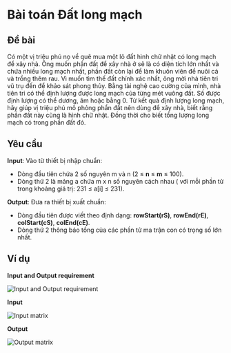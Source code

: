 # Bài toán Đất long mạch 

## **Đề bài** 
Có một vị triệu phú nọ về quê mua một lô đất hình chữ nhật có long mạch để xây nhà. Ông muốn phần đất để xây nhà ở sẽ là có diện tích lớn nhất và chứa nhiều long mạch nhất, phần đất còn lại để làm khuôn viên để nuôi cá và trồng thêm rau. Vì muốn tìm thế đất chính xác nhất, ông mời nhà tiên tri vũ trụ đến để khảo sát phong thủy. Bằng tài nghệ cao cường của mình, nhà tiên tri có thể định lượng được long mạch của từng mét vuông đất. Số được định lượng có thể dương, âm hoặc bằng 0.
Từ kết quả định lượng long mạch, hãy giúp vị triệu phú mô phỏng phần đất nên dùng để xây nhà, biết rằng phần đất này cũng là hình chữ nhật. Đồng thời cho biết tổng lượng long mạch có trong phần đất đó.

## Yêu cầu
**Input**: Vào từ thiết bị nhập chuẩn:
  + Dòng đầu tiên chứa 2 số nguyên m và n (2 ≤ **n** ≤ **m** ≤ 100).
  + Dòng thứ 2 là mảng a chứa m x n số nguyên cách nhau ( với mỗi phần tử trong khoảng giá trị: 231 ≤ a[i] ≤ 231).

**Output**: Đưa ra thiết bị xuất chuẩn:
  + Dòng đầu tiên được viết theo định dạng: **rowStart(rS)**, **rowEnd(rE)**, **colStart(cS)**, **colEnd(cE)**.
  + Dòng thứ 2 thông báo tổng của các phần tử ma trận con có trọng số lớn nhất. 
  
 ## Ví dụ 
 
 **Input and Output requirement**
 
 ![Input and Output requirement](https://github.com/thoconvuive/Pratice-DA-algorithm/blob/main/examples/input_output_example.png)
 
 
  **Input**
  
 ![Input matrix](https://github.com/thoconvuive/Pratice-DA-algorithm/blob/main/examples/input.png)
 
 
 
  **Output**
  
 ![Output matrix](https://github.com/thoconvuive/Pratice-DA-algorithm/blob/main/examples/output.png)

